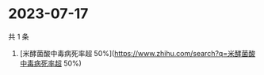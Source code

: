 # 2023-07-17

共 1 条

<!-- BEGIN ZHIHUSEARCH -->
<!-- 最后更新时间 Mon Jul 17 2023 07:09:30 GMT+0800 (China Standard Time) -->
1. [米酵菌酸中毒病死率超 50%](https://www.zhihu.com/search?q=米酵菌酸中毒病死率超 50%)
<!-- END ZHIHUSEARCH -->
